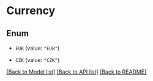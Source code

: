 # Currency

## Enum


* `EUR` (value: `"EUR"`)

* `CZK` (value: `"CZK"`)


[[Back to Model list]](../README.md#documentation-for-models) [[Back to API list]](../README.md#documentation-for-api-endpoints) [[Back to README]](../README.md)


